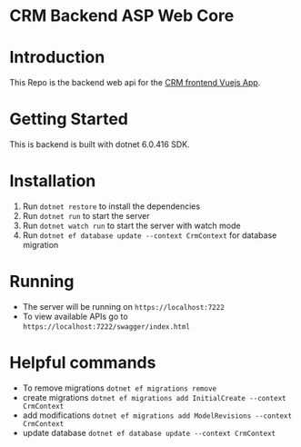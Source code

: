 # CRM Backend ASP Web Core

# Introduction

This Repo is the backend web api for the [CRM frontend Vuejs App](https://github.com/MohammedAlsayed/crm-frontend).

# Getting Started
This is backend is built with dotnet 6.0.416 SDK.

# Installation

1. Run `dotnet restore` to install the dependencies
2. Run `dotnet run` to start the server
3. Run `dotnet watch run` to start the server with watch mode
4. Run `dotnet ef database update --context CrmContext` for database migration

# Running

- The server will be running on `https://localhost:7222`
- To view available APIs go to `https://localhost:7222/swagger/index.html`

# Helpful commands

- To remove migrations `dotnet ef migrations remove`
- create migrations `dotnet ef migrations add InitialCreate --context CrmContext`
- add modifications `dotnet ef migrations add ModelRevisions --context CrmContext`
- update database `dotnet ef database update --context CrmContext`
